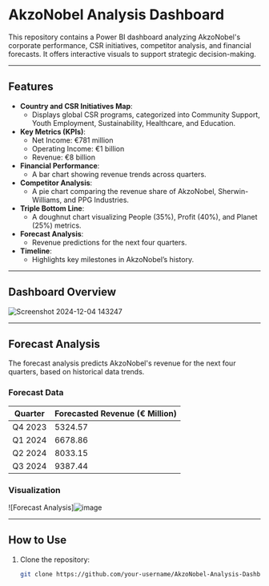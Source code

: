 # AkzoNobel Analysis Dashboard

This repository contains a Power BI dashboard analyzing AkzoNobel's corporate performance, CSR initiatives, competitor analysis, and financial forecasts. It offers interactive visuals to support strategic decision-making.

---

## **Features**
- **Country and CSR Initiatives Map**:
  - Displays global CSR programs, categorized into Community Support, Youth Employment, Sustainability, Healthcare, and Education.
- **Key Metrics (KPIs)**:
  - Net Income: €781 million
  - Operating Income: €1 billion
  - Revenue: €8 billion
- **Financial Performance**:
  - A bar chart showing revenue trends across quarters.
- **Competitor Analysis**:
  - A pie chart comparing the revenue share of AkzoNobel, Sherwin-Williams, and PPG Industries.
- **Triple Bottom Line**:
  - A doughnut chart visualizing People (35%), Profit (40%), and Planet (25%) metrics.
- **Forecast Analysis**:
  - Revenue predictions for the next four quarters.
- **Timeline**:
  - Highlights key milestones in AkzoNobel’s history.

---

## **Dashboard Overview**
![Screenshot 2024-12-04 143247](https://github.com/user-attachments/assets/55d58711-9cb2-4cc1-97fd-bfab9d3681c2)


---

## **Forecast Analysis**
The forecast analysis predicts AkzoNobel's revenue for the next four quarters, based on historical data trends.

### **Forecast Data**
| **Quarter** | **Forecasted Revenue (€ Million)** |
|-------------|------------------------------------|
| Q4 2023     | 5324.57                           |
| Q1 2024     | 6678.86                           |
| Q2 2024     | 8033.15                           |
| Q3 2024     | 9387.44                           |

### **Visualization**
![Forecast Analysis]![image](https://github.com/user-attachments/assets/624a9868-49dc-40ec-87c9-166fa3fdcbd6)


---

## **How to Use**
1. Clone the repository:
   ```bash
   git clone https://github.com/your-username/AkzoNobel-Analysis-Dashboard.git

